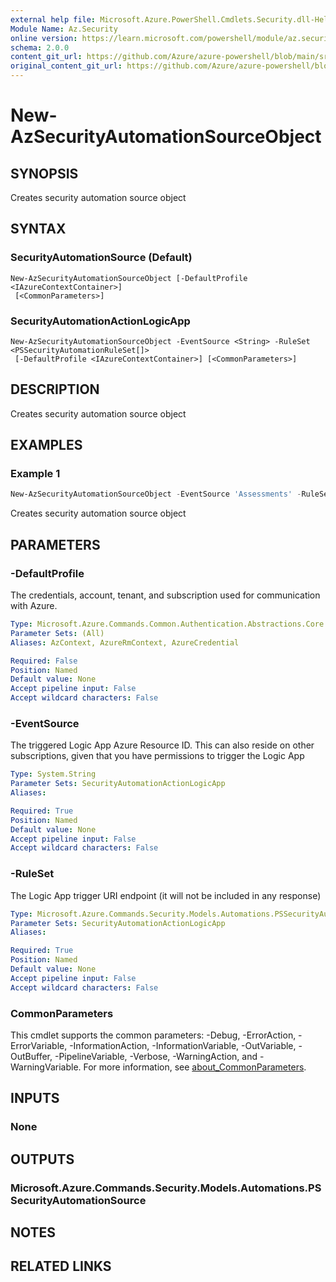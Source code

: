 ```yaml
---
external help file: Microsoft.Azure.PowerShell.Cmdlets.Security.dll-Help.xml
Module Name: Az.Security
online version: https://learn.microsoft.com/powershell/module/az.security/new-azsecurityautomationsourceobject
schema: 2.0.0
content_git_url: https://github.com/Azure/azure-powershell/blob/main/src/Security/Security/help/New-AzSecurityAutomationSourceObject.md
original_content_git_url: https://github.com/Azure/azure-powershell/blob/main/src/Security/Security/help/New-AzSecurityAutomationSourceObject.md
---
```


# New-AzSecurityAutomationSourceObject

## SYNOPSIS
Creates security automation source object

## SYNTAX

### SecurityAutomationSource (Default)
```
New-AzSecurityAutomationSourceObject [-DefaultProfile <IAzureContextContainer>]
 [<CommonParameters>]
```

### SecurityAutomationActionLogicApp
```
New-AzSecurityAutomationSourceObject -EventSource <String> -RuleSet <PSSecurityAutomationRuleSet[]>
 [-DefaultProfile <IAzureContextContainer>] [<CommonParameters>]
```

## DESCRIPTION
Creates security automation source object

## EXAMPLES

### Example 1
```powershell
New-AzSecurityAutomationSourceObject -EventSource 'Assessments' -RuleSet $ruleSet
```

Creates security automation source object

## PARAMETERS

### -DefaultProfile
The credentials, account, tenant, and subscription used for communication with Azure.

```yaml
Type: Microsoft.Azure.Commands.Common.Authentication.Abstractions.Core.IAzureContextContainer
Parameter Sets: (All)
Aliases: AzContext, AzureRmContext, AzureCredential

Required: False
Position: Named
Default value: None
Accept pipeline input: False
Accept wildcard characters: False
```

### -EventSource
The triggered Logic App Azure Resource ID.
This can also reside on other subscriptions, given that you have permissions to trigger the Logic App

```yaml
Type: System.String
Parameter Sets: SecurityAutomationActionLogicApp
Aliases:

Required: True
Position: Named
Default value: None
Accept pipeline input: False
Accept wildcard characters: False
```

### -RuleSet
The Logic App trigger URI endpoint (it will not be included in any response)

```yaml
Type: Microsoft.Azure.Commands.Security.Models.Automations.PSSecurityAutomationRuleSet[]
Parameter Sets: SecurityAutomationActionLogicApp
Aliases:

Required: True
Position: Named
Default value: None
Accept pipeline input: False
Accept wildcard characters: False
```

### CommonParameters
This cmdlet supports the common parameters: -Debug, -ErrorAction, -ErrorVariable, -InformationAction, -InformationVariable, -OutVariable, -OutBuffer, -PipelineVariable, -Verbose, -WarningAction, and -WarningVariable. For more information, see [about_CommonParameters](http://go.microsoft.com/fwlink/?LinkID=113216).

## INPUTS

### None

## OUTPUTS

### Microsoft.Azure.Commands.Security.Models.Automations.PSSecurityAutomationSource

## NOTES

## RELATED LINKS
